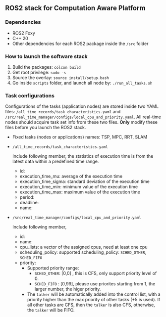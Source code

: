 ## ROS2 stack for Computation Aware Platform

### Dependencies
- ROS2 Foxy
- C++ 20
- Other dependencies for each ROS2 package inside the `/src` folder

### How to launch the software stack
1. Build the packages: `colcon build`
2. Get root privilege: `sudo -s`
3. Source the overlay: `source install/setup.bash`
4. Go inside `scripts` folder, and launch all node by: `./run_all_tasks.sh`

### Task configurations
Configurations of the tasks (application nodes) are stored inside two YAML files: `/all_time_records/task_characteristics.yaml` and `/src/real_time_manager/configs/local_cpu_and_priority.yaml`. All real-time nodes should acquire task set info from these two files. **Only** modify these files before you launch the ROS2 stack.

- Fixed tasks (nodes or applications) names: TSP, MPC, RRT, SLAM
- `/all_time_records/task_characteristics.yaml`

    Include following member, the statistics of execution time is from the latest data within a predefined time range.
    - id:
    - execution_time_mu: average of the execution time
    - execution_time_sigma: standard deviation of the execution time
    - execution_time_min: minimum value of the execution time
    - execution_time_max: maximum value of the execution time
    - period:
    - deadline:
    - name:

- `/src/real_time_manager/configs/local_cpu_and_priority.yaml`

    Include following member, 
    - id:
    - name:
    - cpu_lists: a vector of the assigned cpus, need at least one cpu
    - scheduling_policy: supported scheduling_policy: `SCHED_OTHER`, `SCHED_FIFO`
    - priority: 
        - Supported priority range:
            - `SCHED_OTHER`: [0,0] , this is CFS, only support priority level of 0.
            - `SCHED_FIFO` : [0,99], please use priorites starting from 1, the larger number, the higer priority.
        - The `talker` will be automatically added into the control list, with a priority higher than the max priority of other tasks (+5 is used). If all other tasks are CFS, then the `talker` is also CFS, otherwise, the `talker` will be FIFO.
